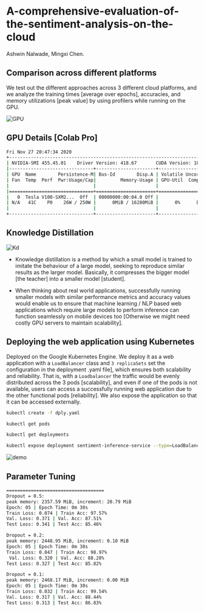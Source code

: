 # A-comprehensive-evaluation-of-the-sentiment-analysis-on-the-cloud

Ashwin Nalwade, Mingxi Chen. 

## Comparison across different platforms

We test out the different approaches across 3 different cloud platforms, and we analyze the
training times [average over epochs], accuracies, and memory utilizations [peak value] by using
profilers while running on the GPU.

![GPU](https://github.com/ashwinpn/A-comprehensive-evaluation-of-the-sentiment-analysis-on-the-cloud/blob/main/resources/gpu_comparison.png)

## GPU Details [Colab Pro]
```bash
Fri Nov 27 20:47:34 2020
+-----------------------------------------------------------------------------+
| NVIDIA-SMI 455.45.01    Driver Version: 418.67       CUDA Version: 10.1     |
|-------------------------------+----------------------+----------------------+
| GPU  Name        Persistence-M| Bus-Id        Disp.A | Volatile Uncorr. ECC |
| Fan  Temp  Perf  Pwr:Usage/Cap|         Memory-Usage | GPU-Util  Compute M. |
|                               |                      |               MIG M. |
|===============================+======================+======================|
|   0  Tesla V100-SXM2...  Off  | 00000000:00:04.0 Off |                    0 |
| N/A   41C    P0    26W / 250W |      0MiB / 16280MiB |      0%      Default |
|                               |                      |                 ERR! |
+-------------------------------+----------------------+----------------------+
```

## Knowledge Distillation

![Kd](https://github.com/ashwinpn/A-comprehensive-evaluation-of-the-sentiment-analysis-on-the-cloud/blob/main/resources/kd.png)


- Knowledge distillation is a method by which a small model is trained to imitate the
behaviour of a large model, seeking to reproduce similar results as the larger model.
Basically, it compresses the bigger model [the teacher] into a smaller model [student].

- When thinking about real world applications, successfully running smaller models with
similar performance metrics and accuracy values would enable us to ensure that
machine learning / NLP based web applications which require large models to perform
inference can function seamlessly on mobile devices too [Otherwise we might need
costly GPU servers to maintain scalability].


## Deploying the web application using Kubernetes
Deployed on the Google Kubernetes Engine.
We deploy it as a web application with
a ```LoadBalancer``` class and ```3 replicaSets``` set the configuration in the deployment .yaml file],
which ensures both scalability and reliability. That is, with a ```Loadbalancer``` the traffic would be
evenly distributed across the 3 pods [scalability], and even if one of the pods is not available,
users can access a successfully running web application due to the other functional pods
[reliability]. We also expose the application so that it can be accessed externally.



```bash
kubectl create -f dply.yaml

kubectl get pods

kubectl get deployments

kubectl expose deployment sentiment-inference-service --type=LoadBalancer --port 80 --target-port 8080
```

![demo](https://github.com/ashwinpn/A-comprehensive-evaluation-of-the-sentiment-analysis-on-the-cloud/blob/main/resources/caml_demo.gif)

## Parameter Tuning
```bash
====================================
Dropout = 0.5:
peak memory: 2357.59 MiB, increment: 20.79 MiB
Epoch: 05 | Epoch Time: 0m 30s
Train Loss: 0.074 | Train Acc: 97.57%
Val. Loss: 0.371 | Val. Acc: 87.51%
Test Loss: 0.341 | Test Acc: 85.46%

Dropout = 0.2:
peak memory: 2448.95 MiB, increment: 0.10 MiB
Epoch: 05 | Epoch Time: 0m 30s
Train Loss: 0.047 | Train Acc: 98.97%
 Val. Loss: 0.320 | Val. Acc: 88.28%
Test Loss: 0.327 | Test Acc: 85.82%

Dropout = 0.1:
peak memory: 2468.17 MiB, increment: 0.00 MiB
Epoch: 05 | Epoch Time: 0m 30s
Train Loss: 0.032 | Train Acc: 99.54%
Val. Loss: 0.317 | Val. Acc: 88.44%
Test Loss: 0.313 | Test Acc: 86.83%
```

